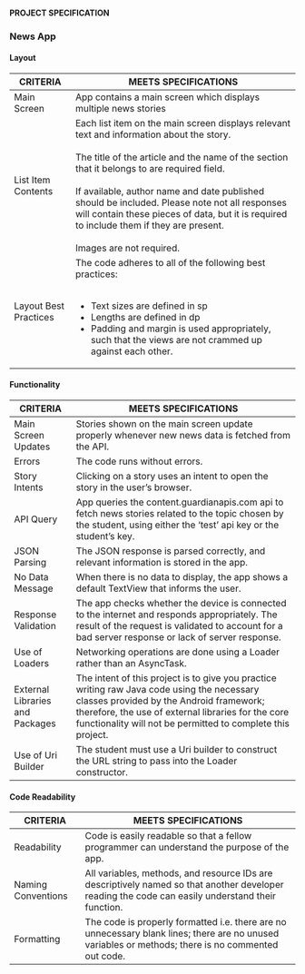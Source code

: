 #### PROJECT SPECIFICATION

### News App

#### Layout

CRITERIA | MEETS SPECIFICATIONS
--- | ---
Main Screen | App contains a main screen which displays multiple news stories
List Item Contents | Each list item on the main screen displays relevant text and information about the story.<br/><br/>The title of the article and the name of the section that it belongs to are required field.<br/><br/>If available, author name and date published should be included. Please note not all responses will contain these pieces of data, but it is required to include them if they are present.<br/><br/>Images are not required.
Layout Best Practices | The code adheres to all of the following best practices:<br/><br/><ul><li>Text sizes are defined in sp</li><li>Lengths are defined in dp</li><li>Padding and margin is used appropriately, such that the views are not crammed up against each other.</li></ul>

#### Functionality

CRITERIA | MEETS SPECIFICATIONS
--- | ---
Main Screen Updates | Stories shown on the main screen update properly whenever new news data is fetched from the API.
Errors | The code runs without errors.
Story Intents | Clicking on a story uses an intent to open the story in the user’s browser.
API Query | App queries the content.guardianapis.com api to fetch news stories related to the topic chosen by the student, using either the ‘test’ api key or the student’s key.
JSON Parsing | The JSON response is parsed correctly, and relevant information is stored in the app.
No Data Message | When there is no data to display, the app shows a default TextView that informs the user.
Response Validation | The app checks whether the device is connected to the internet and responds appropriately. The result of the request is validated to account for a bad server response or lack of server response.
Use of Loaders | Networking operations are done using a Loader rather than an AsyncTask.
External Libraries and Packages | The intent of this project is to give you practice writing raw Java code using the necessary classes provided by the Android framework; therefore, the use of external libraries for the core functionality will not be permitted to complete this project.
Use of Uri Builder | The student must use a Uri builder to construct the URL string to pass into the Loader constructor.

#### Code Readability

CRITERIA | MEETS SPECIFICATIONS
--- | ---
Readability | Code is easily readable so that a fellow programmer can understand the purpose of the app.
Naming Conventions | 	All variables, methods, and resource IDs are descriptively named so that another developer reading the code can easily understand their function.
Formatting | The code is properly formatted i.e. there are no unnecessary blank lines; there are no unused variables or methods; there is no commented out code.
